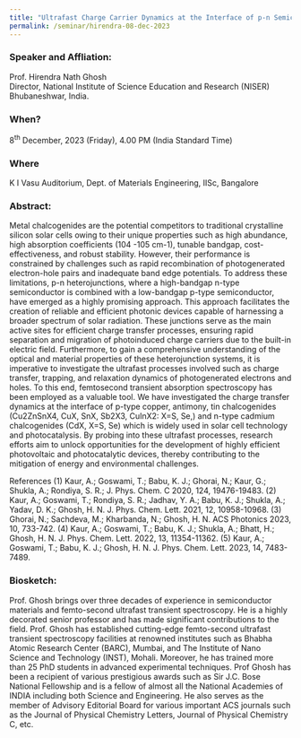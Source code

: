 ```yaml
---
title: "Ultrafast Charge Carrier Dynamics at the Interface of p-n Semiconductor Heterojunctions (08/12/23)"
permalink: /seminar/hirendra-08-dec-2023
---
```

### Speaker and Affliation:
Prof. Hirendra Nath Ghosh<br>
Director, National Institute of Science Education and Research (NISER) Bhubaneshwar, India. 

### When?
8<sup>th</sup> December, 2023 (Friday), 4.00 PM (India Standard Time)

### Where
K I Vasu Auditorium, Dept. of Materials Engineering, IISc, Bangalore

### Abstract:
Metal chalcogenides are the potential competitors to traditional crystalline silicon solar
cells owing to their unique properties such as high abundance, high absorption
coefficients (104
-105 cm-1), tunable bandgap, cost-effectiveness, and robust stability.
However, their performance is constrained by challenges such as rapid recombination
of photogenerated electron-hole pairs and inadequate band edge potentials. To
address these limitations, p-n heterojunctions, where a high-bandgap n-type
semiconductor is combined with a low-bandgap p-type semiconductor, have emerged
as a highly promising approach. This approach facilitates the creation of reliable and
efficient photonic devices capable of harnessing a broader spectrum of solar radiation.
These junctions serve as the main active sites for efficient charge transfer processes,
ensuring rapid separation and migration of photoinduced charge carriers due to the
built-in electric field. Furthermore, to gain a comprehensive understanding of the
optical and material properties of these heterojunction systems, it is imperative to
investigate the ultrafast processes involved such as charge transfer, trapping, and
relaxation dynamics of photogenerated electrons and holes. To this end, femtosecond
transient absorption spectroscopy has been employed as a valuable tool. We have
investigated the charge transfer dynamics at the interface of p-type copper, antimony,
tin chalcogenides (Cu2ZnSnX4, CuX, SnX, Sb2X3, CuInX2: X=S, Se,) and n-type
cadmium chalcogenides (CdX, X=S, Se) which is widely used in solar cell technology
and photocatalysis. By probing into these ultrafast processes, research efforts aim to
unlock opportunities for the development of highly efficient photovoltaic and
photocatalytic devices, thereby contributing to the mitigation of energy and
environmental challenges.

References
(1) Kaur, A.; Goswami, T.; Babu, K. J.; Ghorai, N.; Kaur, G.; Shukla, A.; Rondiya,
S. R.; J. Phys. Chem. C 2020, 124, 19476-19483.
(2) Kaur, A.; Goswami, T.; Rondiya, S. R.; Jadhav, Y. A.; Babu, K. J.; Shukla, A.;
Yadav, D. K.; Ghosh, H. N. J. Phys. Chem. Lett. 2021, 12, 10958-10968.
(3) Ghorai, N.; Sachdeva, M.; Kharbanda, N.; Ghosh, H. N.
ACS Photonics 2023, 10, 733-742.
(4) Kaur, A.; Goswami, T.; Babu, K. J.; Shukla, A.; Bhatt, H.; Ghosh, H. N.
J. Phys. Chem. Lett. 2022, 13, 11354-11362.
(5) Kaur, A.; Goswami, T.; Babu, K. J.; Ghosh, H. N.
J. Phys. Chem. Lett. 2023, 14, 7483-7489.

### Biosketch:
Prof. Ghosh brings over three decades of experience in semiconductor materials and femto-second ultrafast transient spectroscopy. He is a highly decorated senior professor and has made significant contributions to the field. Prof. Ghosh has established cutting-edge femto-second ultrafast transient spectroscopy facilities at renowned institutes such as Bhabha Atomic Research Center (BARC), Mumbai, and The Institute of Nano Science and Technology (INST), Mohali. Moreover, he has trained more than 25 PhD students in advanced experimental techniques. Prof Ghosh has been a recipient of various prestigious awards such as Sir J.C. Bose National Fellowship and is a fellow of almost all the National Academies of INDIA including both Science and Engineering. He also serves as the member of Advisory Editorial Board for various important ACS journals such as the Journal of Physical Chemistry Letters, Journal of Physical Chemistry C, etc.